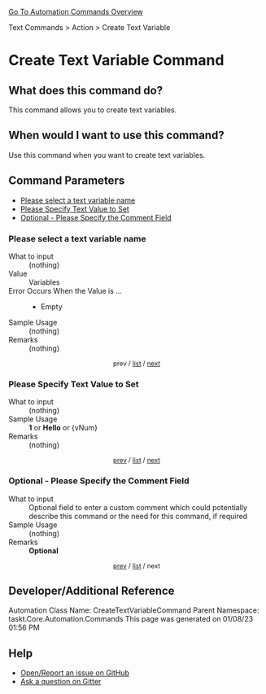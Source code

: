 <!--TITLE: Create Text Variable Command -->
<!-- SUBTITLE: a command in the Text Commands group. -->
[Go To Automation Commands Overview](/automation-commands.md)


Text Commands &gt; Action &gt; Create Text Variable


# Create Text Variable Command


## What does this command do?
This command allows you to create text variables.


## When would I want to use this command?
Use this command when you want to create text variables.


<a id="param_list"></a>
## Command Parameters
- [Please select a text variable name](#param_0)
- [Please Specify Text Value to Set](#param_1)
- [Optional - Please Specify the Comment Field](#param_2)


<a id="param_0"></a>
### Please select a text variable name


<dl>
<dt>What to input</dt><dd>(nothing)</dd>
<dt>Value</dt><dd>Variables</dd>
<dt>Error Occurs When the Value is ...</dt><dd><ul>
<li>Empty</li>
</ul></dd>
<dt>Sample Usage</dt><dd>(nothing)</dd>
<dt>Remarks</dt><dd>(nothing)</dd>
</dl>




<div style="font-size: 90%; text-align: center">


prev / [list](#param_list) / [next](#param_1)


</div>


<a id="param_1"></a>
### Please Specify Text Value to Set


<dl>
<dt>What to input</dt><dd>(nothing)</dd>
<dt>Sample Usage</dt><dd><strong>1</strong> or <strong>Hello</strong> or {vNum}</dd>
<dt>Remarks</dt><dd>(nothing)</dd>
</dl>




<div style="font-size: 90%; text-align: center">


[prev](#param_1) / [list](#param_list) / [next](#param_2)


</div>


<a id="param_2"></a>
### Optional - Please Specify the Comment Field


<dl>
<dt>What to input</dt><dd>Optional field to enter a custom comment which could potentially describe this command or the need for this command, if required</dd>
<dt>Sample Usage</dt><dd>(nothing)</dd>
<dt>Remarks</dt><dd><strong>Optional</strong><br></dd>
</dl>




<div style="font-size: 90%; text-align: center">


[prev](#param_2) / [list](#param_list) / next


</div>


## Developer/Additional Reference
Automation Class Name: CreateTextVariableCommand
Parent Namespace: taskt.Core.Automation.Commands
This page was generated on 01/08/23 01:56 PM


## Help
- [Open/Report an issue on GitHub](https://github.com/rcktrncn/taskt/issues/new)
- [Ask a question on Gitter](https://gitter.im/taskt-rpa/Lobby)
